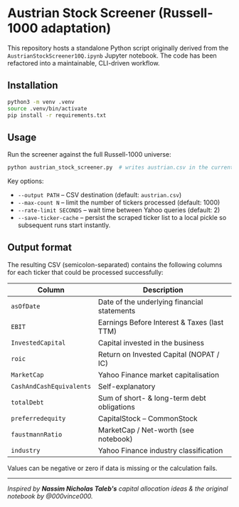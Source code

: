 # Austrian Stock Screener (Russell-1000 adaptation)

This repository hosts a standalone Python script originally derived from the
`AustrianStockScreener10Q.ipynb` Jupyter notebook. The code has been refactored
into a maintainable, CLI-driven workflow.

## Installation

```bash
python3 -m venv .venv
source .venv/bin/activate
pip install -r requirements.txt
```

## Usage

Run the screener against the full Russell-1000 universe:

```bash
python austrian_stock_screener.py  # writes austrian.csv in the current folder
```

Key options:

* `--output PATH` – CSV destination (default: `austrian.csv`)
* `--max-count N` – limit the number of tickers processed (default: 1000)
* `--rate-limit SECONDS` – wait time between Yahoo queries (default: 2)
* `--save-ticker-cache` – persist the scraped ticker list to a local pickle so
  subsequent runs start instantly.

## Output format

The resulting CSV (semicolon-separated) contains the following columns for each
ticker that could be processed successfully:

| Column               | Description                                  |
|----------------------|----------------------------------------------|
| `asOfDate`           | Date of the underlying financial statements  |
| `EBIT`               | Earnings Before Interest & Taxes (last TTM)  |
| `InvestedCapital`    | Capital invested in the business             |
| `roic`               | Return on Invested Capital (NOPAT / IC)      |
| `MarketCap`          | Yahoo Finance market capitalisation         |
| `CashAndCashEquivalents` | Self-explanatory                         |
| `totalDebt`          | Sum of short- & long-term debt obligations   |
| `preferredequity`    | CapitalStock – CommonStock                   |
| `faustmannRatio`     | MarketCap / Net-worth (see notebook)         |
| `industry`           | Yahoo Finance industry classification        |

Values can be negative or zero if data is missing or the calculation fails.

---

*Inspired by **Nassim Nicholas Taleb's** capital allocation ideas & the original
notebook by @000vince000.* 